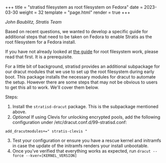 +++
title = "stratisd filesystem as root filesystem on Fedora"
date = 2023-03-30
weight = 32
template = "page.html"
render = true
+++

*John Baublitz, Stratis Team*

Based on recent questions, we wanted to develop a specific guide for additional steps that need to be taken
on Fedora to enable Stratis as the root filesystem for a Fedora install.

If you have not already looked at [the guide] for root filesystem work, please read that first. It is a
prerequisite.

For a little bit of background, stratisd provides an additional subpackage for our dracut modules that we
use to set up the root filesystem during early boot. This package installs the necessary modules for dracut
to automate the setup. However there are some steps that may not be obvious to users to get this all to work.
We'll cover them below.

Steps:
1. Install the `stratisd-dracut` package. This is the subpackage mentioned above.
2. *Optional* If using Clevis for unlocking encrypted pools, add the following configuration
under /etc/dracut.conf.d/99-stratisd.conf:

```
add_dracutmodules+=" stratis-clevis "
```

3. Test your configuration or ensure you have a rescue kernel and initramfs in case the update of the
initramfs renders your install unbootable.
4. Once you've verified that everything works as expected, run `dracut --force --kver=[KERNEL_VERSION]`

<!-- more -->

[the guide]: @/stratis-rootfs.md
